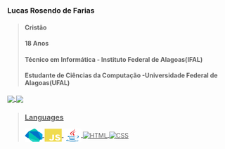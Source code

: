 ### Lucas Rosendo de Farias 

>#### Cristão 
>#### 18 Anos
>#### Técnico em Informática - Instituto Federal de Alagoas(IFAL)
>#### Estudante de Ciências da Computação -Universidade Federal de Alagoas(UFAL)

<div>
  <a href="https://github.com/LucaRosendo">
  <img align="center" height="170em" src="https://github-readme-stats.vercel.app/api?username=LucaRosendo&show_icons=true&theme=highcontrast&include_all_commits=true&count_private=true"/>
  <img align="center" height="170em" src="https://github-readme-stats.vercel.app/api/top-langs/?username=LucaRosendo&layout=compact&langs_count=7&theme=highcontrast&hide=css"/>
<div/>

>### Languages
>  <img align="center" alt="Dart" height="30" width="40" src="https://raw.githubusercontent.com/devicons/devicon/master/icons/dart/dart-original.svg"> 
>  <img align="center" alt="Js" height="30" width="40" src="https://raw.githubusercontent.com/devicons/devicon/master/icons/javascript/javascript-plain.svg"> 
>  <img align="center" alt="Java" height="30" width="40" src="https://raw.githubusercontent.com/devicons/devicon/master/icons/java/java-original.svg"> 
>  <img align="center" alt="HTML" height="30" width="40" src="https://symbols.getvecta.com/stencil_25/35_html5.d4d8050235.svg"> 
>  <img align="center" alt="CSS" height="30" width="40" src="https://symbols.getvecta.com/stencil_25/14_css3.d930bfb832.svg"> 
